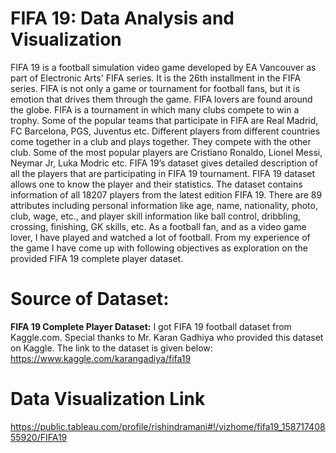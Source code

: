 # FIFA 19: Data Analysis and Visualization
  
FIFA 19 is a football simulation video game developed by EA Vancouver as part of
Electronic Arts' FIFA series. It is the 26th installment in the FIFA series. FIFA is not only
a game or tournament for football fans, but it is emotion that drives them through the game.
FIFA lovers are found around the globe. FIFA is a tournament in which many clubs
compete to win a trophy. Some of the popular teams that participate in FIFA are Real
Madrid, FC Barcelona, PGS, Juventus etc. Different players from different countries come
together in a club and plays together. They compete with the other club. Some of the most
popular players are Cristiano Ronaldo, Lionel Messi, Neymar Jr, Luka Modric etc.
FIFA 19’s dataset gives detailed description of all the players that are participating in FIFA
19 tournament. FIFA 19 dataset allows one to know the player and their statistics. The
dataset contains information of all 18207 players from the latest edition FIFA 19. There
are 89 attributes including personal information like age, name, nationality, photo, club,
wage, etc., and player skill information like ball control, dribbling, crossing, finishing, GK
skills, etc. As a football fan, and as a video game lover, I have played and watched a lot
of football. From my experience of the game I have come up with following objectives as
exploration on the provided FIFA 19 complete player dataset.

# Source of Dataset:
  
**FIFA 19 Complete Player Dataset:**
I got FIFA 19 football dataset from Kaggle.com. Special thanks to Mr. Karan Gadhiya who
provided this dataset on Kaggle. The link to the dataset is given below:
https://www.kaggle.com/karangadiya/fifa19

# Data Visualization Link
  
  https://public.tableau.com/profile/rishindramani#!/vizhome/fifa19_15871740855920/FIFA19
